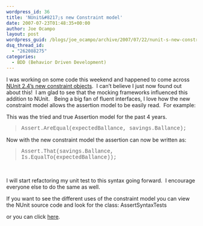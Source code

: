 ```yaml
---
wordpress_id: 36
title: 'NUnit&#8217;s new Constraint model'
date: 2007-07-23T01:48:35+00:00
author: Joe Ocampo
layout: post
wordpress_guid: /blogs/joe_ocampo/archive/2007/07/22/nunit-s-new-constraint-model.aspx
dsq_thread_id:
  - "262088275"
categories:
  - BDD (Behavior Driven Development)
---
```

I was working on some code this weekend and happened to come across <a href="http://nunit.com/blogs/?p=44" target="_blank">NUnit 2.4&#8217;s&nbsp;new constraint objects</a>.&nbsp; I can&#8217;t believe I just now found out about this!&nbsp; I am glad to see that the mocking frameworks influenced this addition to NUnit.&nbsp; &nbsp;Being a big fan of fluent interfaces, I love how the new constraint model allows the assertion model to be easily read.&nbsp; For example:

This was the tried and true Assertion model for the past 4 years.

> <font face="Courier New">Assert.AreEqual(expectedBallance, savings.Ballance);</font>

Now with the new constraint model the assertion can now be written as:

> <font face="Courier New">Assert.That(savings.Ballance, Is.EqualTo(expectedBallance));</font>

&nbsp;

I will start refactoring my unit test to this syntax going forward.&nbsp; I encourage everyone else to do the same as well.

If you want to see the different uses of the constraint model you can view the NUnit source code&nbsp;and look for the class: AssertSyntaxTests

or you can click <a href="http://www.koders.com/csharp/fidD1B83A597F488B4428269DC8051FFDE8208C2C56.aspx" target="_blank">here</a>.